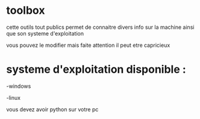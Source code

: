 # toolbox
cette outils tout publics permet de connaitre divers info sur la machine ainsi que son systeme d'exploitation


vous pouvez le modifier mais faite attention 
il peut etre capricieux


# systeme d'exploitation disponible :

  -windows
  
  -linux


vous devez avoir python sur votre pc
